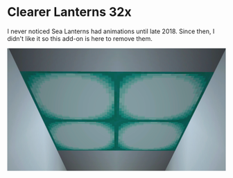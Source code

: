 # Clearer Lanterns 32x

I never noticed Sea Lanterns had animations until late 2018. Since then, I didn't like it so this add-on is here to remove them.

![Image](https://raw.githubusercontent.com/Hedreon/Faithful-Addons/clearerlanterns32x/IMAGES/PreviewImage.png)
